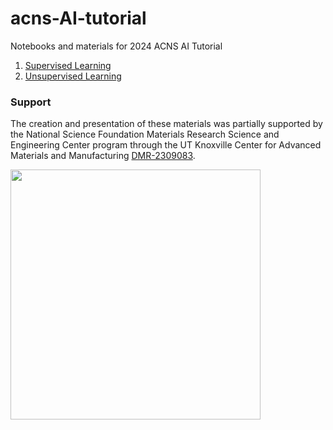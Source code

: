 # acns-AI-tutorial
Notebooks and materials for 2024 ACNS AI Tutorial

1. [Supervised Learning](Intro_Supervised_Learning)
2. [Unsupervised Learning](Intro_Unsupervised_Learning)

### Support

The creation and presentation of these materials was partially supported by the National Science Foundation Materials Research Science and Engineering Center program through the UT Knoxville Center for Advanced Materials and Manufacturing [DMR-2309083](https://www.nsf.gov/awardsearch/showAward?AWD_ID=2309083&HistoricalAwards=false).

<img width="400px" src="https://mrsec.org/sites/default/files/MRSEC%20logo_clear%20background.png">
